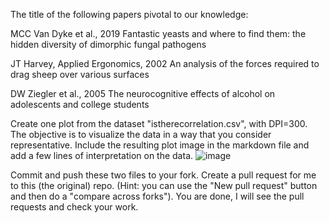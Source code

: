 The title of the following papers pivotal to our knowledge:


MCC Van Dyke et al., 2019
Fantastic yeasts and where to find them: the hidden diversity of dimorphic fungal pathogens

JT Harvey, Applied Ergonomics, 2002
An analysis of the forces required to drag sheep over various surfaces

DW Ziegler et al., 2005
The neurocognitive effects of alcohol on adolescents and college students


Create one plot from the dataset "istherecorrelation.csv", with DPI=300. 
The objective is to visualize the data in a way that you consider representative. 
Include the resulting plot image in the markdown file and add a few lines of interpretation on the data.
![image](https://github.com/IzaHollander/CS_Assignment/assets/59646031/9c76ef0b-1893-444f-9658-2b66a75313c7)

Commit and push these two files to your fork.
Create a pull request for me to this (the original) repo. 
(Hint: you can use the "New pull request" button and then do a "compare across forks").
You are done, I will see the pull requests and check your work.
